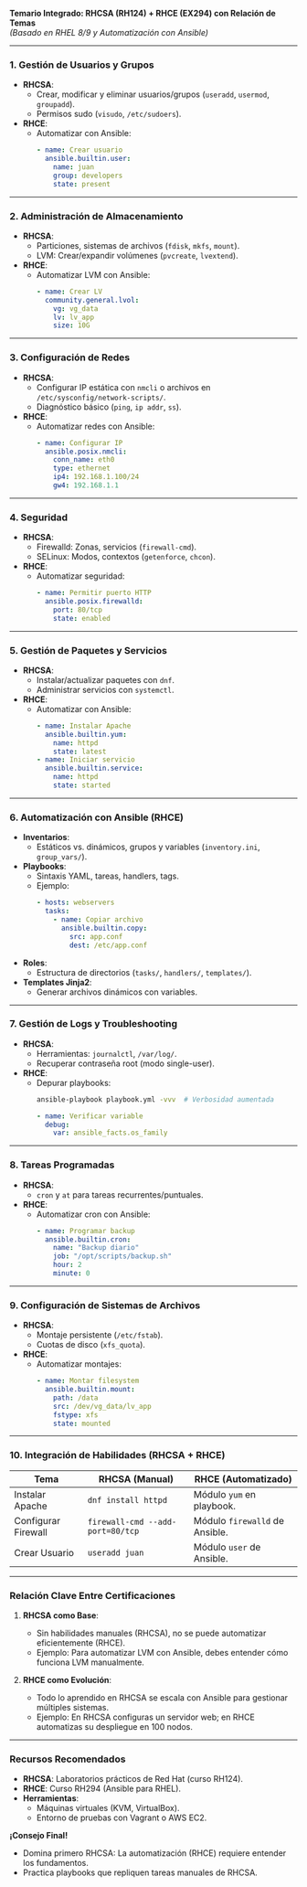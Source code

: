 

**Temario Integrado: RHCSA (RH124) + RHCE (EX294) con Relación de Temas**  
*(Basado en RHEL 8/9 y Automatización con Ansible)*  

---

### **1. Gestión de Usuarios y Grupos**  
- **RHCSA**:  
  - Crear, modificar y eliminar usuarios/grupos (`useradd`, `usermod`, `groupadd`).  
  - Permisos sudo (`visudo`, `/etc/sudoers`).  
- **RHCE**:  
  - Automatizar con Ansible:  
    ```yaml
    - name: Crear usuario
      ansible.builtin.user:
        name: juan
        group: developers
        state: present
    ```

---

### **2. Administración de Almacenamiento**  
- **RHCSA**:  
  - Particiones, sistemas de archivos (`fdisk`, `mkfs`, `mount`).  
  - LVM: Crear/expandir volúmenes (`pvcreate`, `lvextend`).  
- **RHCE**:  
  - Automatizar LVM con Ansible:  
    ```yaml
    - name: Crear LV
      community.general.lvol:
        vg: vg_data
        lv: lv_app
        size: 10G
    ```

---

### **3. Configuración de Redes**  
- **RHCSA**:  
  - Configurar IP estática con `nmcli` o archivos en `/etc/sysconfig/network-scripts/`.  
  - Diagnóstico básico (`ping`, `ip addr`, `ss`).  
- **RHCE**:  
  - Automatizar redes con Ansible:  
    ```yaml
    - name: Configurar IP
      ansible.posix.nmcli:
        conn_name: eth0
        type: ethernet
        ip4: 192.168.1.100/24
        gw4: 192.168.1.1
    ```

---

### **4. Seguridad**  
- **RHCSA**:  
  - Firewalld: Zonas, servicios (`firewall-cmd`).  
  - SELinux: Modos, contextos (`getenforce`, `chcon`).  
- **RHCE**:  
  - Automatizar seguridad:  
    ```yaml
    - name: Permitir puerto HTTP
      ansible.posix.firewalld:
        port: 80/tcp
        state: enabled
    ```

---

### **5. Gestión de Paquetes y Servicios**  
- **RHCSA**:  
  - Instalar/actualizar paquetes con `dnf`.  
  - Administrar servicios con `systemctl`.  
- **RHCE**:  
  - Automatizar con Ansible:  
    ```yaml
    - name: Instalar Apache
      ansible.builtin.yum:
        name: httpd
        state: latest
    - name: Iniciar servicio
      ansible.builtin.service:
        name: httpd
        state: started
    ```

---

### **6. Automatización con Ansible (RHCE)**  
- **Inventarios**:  
  - Estáticos vs. dinámicos, grupos y variables (`inventory.ini`, `group_vars/`).  
- **Playbooks**:  
  - Sintaxis YAML, tareas, handlers, tags.  
  - Ejemplo:  
    ```yaml
    - hosts: webservers
      tasks:
        - name: Copiar archivo
          ansible.builtin.copy:
            src: app.conf
            dest: /etc/app.conf
    ```
- **Roles**:  
  - Estructura de directorios (`tasks/`, `handlers/`, `templates/`).  
- **Templates Jinja2**:  
  - Generar archivos dinámicos con variables.  

---

### **7. Gestión de Logs y Troubleshooting**  
- **RHCSA**:  
  - Herramientas: `journalctl`, `/var/log/`.  
  - Recuperar contraseña root (modo single-user).  
- **RHCE**:  
  - Depurar playbooks:  
    ```bash
    ansible-playbook playbook.yml -vvv  # Verbosidad aumentada
    ```
    ```yaml
    - name: Verificar variable
      debug:
        var: ansible_facts.os_family
    ```

---

### **8. Tareas Programadas**  
- **RHCSA**:  
  - `cron` y `at` para tareas recurrentes/puntuales.  
- **RHCE**:  
  - Automatizar cron con Ansible:  
    ```yaml
    - name: Programar backup
      ansible.builtin.cron:
        name: "Backup diario"
        job: "/opt/scripts/backup.sh"
        hour: 2
        minute: 0
    ```

---

### **9. Configuración de Sistemas de Archivos**  
- **RHCSA**:  
  - Montaje persistente (`/etc/fstab`).  
  - Cuotas de disco (`xfs_quota`).  
- **RHCE**:  
  - Automatizar montajes:  
    ```yaml
    - name: Montar filesystem
      ansible.builtin.mount:
        path: /data
        src: /dev/vg_data/lv_app
        fstype: xfs
        state: mounted
    ```

---

### **10. Integración de Habilidades (RHCSA + RHCE)**  
| **Tema**              | **RHCSA (Manual)**       | **RHCE (Automatizado)**       |  
|-----------------------|--------------------------|-------------------------------|  
| Instalar Apache       | `dnf install httpd`      | Módulo `yum` en playbook.     |  
| Configurar Firewall   | `firewall-cmd --add-port=80/tcp` | Módulo `firewalld` de Ansible. |  
| Crear Usuario         | `useradd juan`           | Módulo `user` de Ansible.     |  

---

### **Relación Clave Entre Certificaciones**  
1. **RHCSA como Base**:  
   - Sin habilidades manuales (RHCSA), no se puede automatizar eficientemente (RHCE).  
   - Ejemplo: Para automatizar LVM con Ansible, debes entender cómo funciona LVM manualmente.  

2. **RHCE como Evolución**:  
   - Todo lo aprendido en RHCSA se escala con Ansible para gestionar múltiples sistemas.  
   - Ejemplo: En RHCSA configuras un servidor web; en RHCE automatizas su despliegue en 100 nodos.  

---

### **Recursos Recomendados**  
- **RHCSA**: Laboratorios prácticos de Red Hat (curso RH124).  
- **RHCE**: Curso RH294 (Ansible para RHEL).  
- **Herramientas**:  
  - Máquinas virtuales (KVM, VirtualBox).  
  - Entorno de pruebas con Vagrant o AWS EC2.  

**¡Consejo Final!**  
- Domina primero RHCSA: La automatización (RHCE) requiere entender los fundamentos.  
- Practica playbooks que repliquen tareas manuales de RHCSA.


